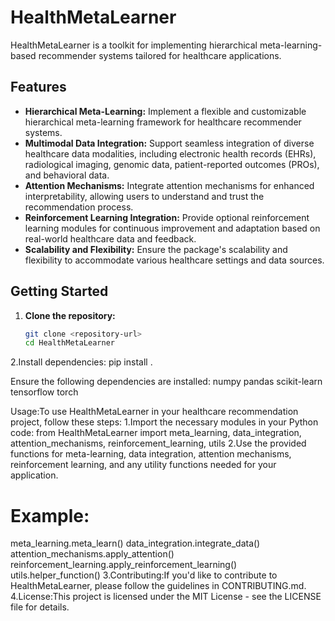 # HealthMetaLearner

HealthMetaLearner is a toolkit for implementing hierarchical meta-learning-based recommender systems tailored for healthcare applications.

## Features

- **Hierarchical Meta-Learning:** Implement a flexible and customizable hierarchical meta-learning framework for healthcare recommender systems.
- **Multimodal Data Integration:** Support seamless integration of diverse healthcare data modalities, including electronic health records (EHRs), radiological imaging, genomic data, patient-reported outcomes (PROs), and behavioral data.
- **Attention Mechanisms:** Integrate attention mechanisms for enhanced interpretability, allowing users to understand and trust the recommendation process.
- **Reinforcement Learning Integration:** Provide optional reinforcement learning modules for continuous improvement and adaptation based on real-world healthcare data and feedback.
- **Scalability and Flexibility:** Ensure the package's scalability and flexibility to accommodate various healthcare settings and data sources.

## Getting Started

1. **Clone the repository:**
   ```bash
   git clone <repository-url>
   cd HealthMetaLearner

2.Install dependencies:
pip install .

Ensure the following dependencies are installed:
numpy
pandas
scikit-learn
tensorflow
torch

Usage:To use HealthMetaLearner in your healthcare recommendation project, follow these steps:
1.Import the necessary modules in your Python code:
from HealthMetaLearner import meta_learning, data_integration, attention_mechanisms, reinforcement_learning, utils
2.Use the provided functions for meta-learning, data integration, attention mechanisms, reinforcement learning, and any utility functions needed for your application.
# Example:
meta_learning.meta_learn()
data_integration.integrate_data()
attention_mechanisms.apply_attention()
reinforcement_learning.apply_reinforcement_learning()
utils.helper_function()
3.Contributing:If you'd like to contribute to HealthMetaLearner, please follow the guidelines in CONTRIBUTING.md.
4.License:This project is licensed under the MIT License - see the LICENSE file for details.


